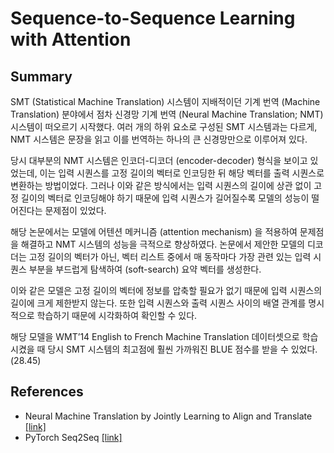 # Sequence-to-Sequence Learning with Attention

## Summary

SMT (Statistical Machine Translation) 시스템이 지배적이던 기계 번역 (Machine Translation) 분야에서 점차 신경망 기계 번역 (Neural Machine Translation; NMT) 시스템이 떠오르기 시작했다. 여러 개의 하위 요소로 구성된 SMT 시스템과는 다르게, NMT 시스템은 문장을 읽고 이를 번역하는 하나의 큰 신경망만으로 이루어져 있다.

당시 대부분의 NMT 시스템은 인코더-디코더 (encoder-decoder) 형식을 보이고 있었는데, 이는 입력 시퀀스를 고정 길이의 벡터로 인코딩한 뒤 해당 벡터를 출력 시퀀스로 변환하는 방법이었다. 그러나 이와 같은 방식에서는 입력 시퀀스의 길이에 상관 없이 고정 길이의 벡터로 인코딩해야 하기 때문에 입력 시퀀스가 길어질수록 모델의 성능이 떨어진다는 문제점이 있었다.

해당 논문에서는 모델에 어텐션 메커니즘 (attention mechanism) 을 적용하여 문제점을 해결하고 NMT 시스템의 성능을 극적으로 향상하였다. 논문에서 제안한 모델의 디코더는 고정 길이의 벡터가 아닌, 벡터 리스트 중에서 매 동작마다 가장 관련 있는 입력 시퀀스 부분을 부드럽게 탐색하여 (soft-search) 요약 벡터를 생성한다.

이와 같은 모델은 고정 길이의 벡터에 정보를 압축할 필요가 없기 때문에 입력 시퀀스의 길이에 크게 제한받지 않는다. 또한 입력 시퀀스와 출력 시퀀스 사이의 배열 관계를 명시적으로 학습하기 때문에 시각화하여 확인할 수 있다.

해당 모델을 WMT’14 English to French Machine Translation 데이터셋으로 학습시켰을 때 당시 SMT 시스템의 최고점에 훨씬 가까워진 BLUE 점수를 받을 수 있었다. (28.45)

## References
- Neural Machine Translation by Jointly Learning to Align and Translate [[link]](https://arxiv.org/abs/1409.0473)
- PyTorch Seq2Seq [[link]](https://github.com/bentrevett/pytorch-seq2seq)
